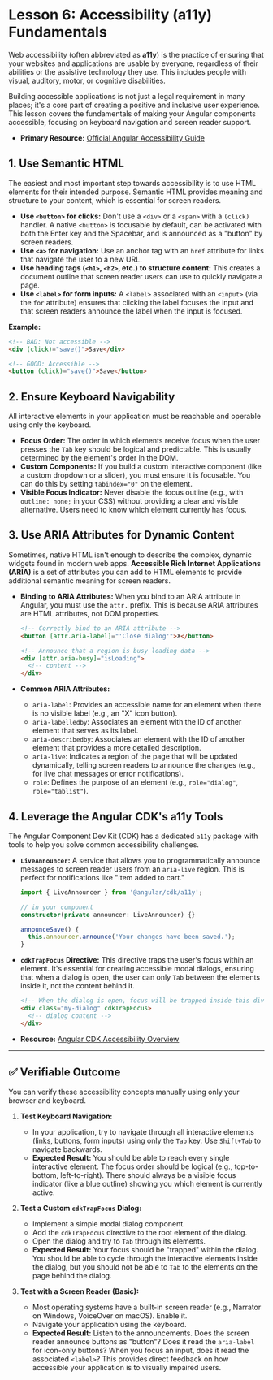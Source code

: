 # Lesson 6: Accessibility (a11y) Fundamentals

Web accessibility (often abbreviated as **a11y**) is the practice of ensuring that your websites and applications are usable by everyone, regardless of their abilities or the assistive technology they use. This includes people with visual, auditory, motor, or cognitive disabilities.

Building accessible applications is not just a legal requirement in many places; it's a core part of creating a positive and inclusive user experience. This lesson covers the fundamentals of making your Angular components accessible, focusing on keyboard navigation and screen reader support.

- **Primary Resource:** [Official Angular Accessibility Guide](https://angular.io/guide/accessibility)

## 1. Use Semantic HTML

The easiest and most important step towards accessibility is to use HTML elements for their intended purpose. Semantic HTML provides meaning and structure to your content, which is essential for screen readers.

-   **Use `<button>` for clicks:** Don't use a `<div>` or a `<span>` with a `(click)` handler. A native `<button>` is focusable by default, can be activated with both the Enter key and the Spacebar, and is announced as a "button" by screen readers.
-   **Use `<a>` for navigation:** Use an anchor tag with an `href` attribute for links that navigate the user to a new URL.
-   **Use heading tags (`<h1>`, `<h2>`, etc.) to structure content:** This creates a document outline that screen reader users can use to quickly navigate a page.
-   **Use `<label>` for form inputs:** A `<label>` associated with an `<input>` (via the `for` attribute) ensures that clicking the label focuses the input and that screen readers announce the label when the input is focused.

**Example:**
```html
<!-- BAD: Not accessible -->
<div (click)="save()">Save</div>

<!-- GOOD: Accessible -->
<button (click)="save()">Save</button>
```

## 2. Ensure Keyboard Navigability

All interactive elements in your application must be reachable and operable using only the keyboard.

-   **Focus Order:** The order in which elements receive focus when the user presses the `Tab` key should be logical and predictable. This is usually determined by the element's order in the DOM.
-   **Custom Components:** If you build a custom interactive component (like a custom dropdown or a slider), you must ensure it is focusable. You can do this by setting `tabindex="0"` on the element.
-   **Visible Focus Indicator:** Never disable the focus outline (e.g., with `outline: none;` in your CSS) without providing a clear and visible alternative. Users need to know which element currently has focus.

## 3. Use ARIA Attributes for Dynamic Content

Sometimes, native HTML isn't enough to describe the complex, dynamic widgets found in modern web apps. **Accessible Rich Internet Applications (ARIA)** is a set of attributes you can add to HTML elements to provide additional semantic meaning for screen readers.

-   **Binding to ARIA Attributes:** When you bind to an ARIA attribute in Angular, you must use the `attr.` prefix. This is because ARIA attributes are HTML attributes, not DOM properties.

    ```html
    <!-- Correctly bind to an ARIA attribute -->
    <button [attr.aria-label]="'Close dialog'">X</button>

    <!-- Announce that a region is busy loading data -->
    <div [attr.aria-busy]="isLoading">
      <!-- content -->
    </div>
    ```

-   **Common ARIA Attributes:**
    -   `aria-label`: Provides an accessible name for an element when there is no visible label (e.g., an "X" icon button).
    -   `aria-labelledby`: Associates an element with the ID of another element that serves as its label.
    -   `aria-describedby`: Associates an element with the ID of another element that provides a more detailed description.
    -   `aria-live`: Indicates a region of the page that will be updated dynamically, telling screen readers to announce the changes (e.g., for live chat messages or error notifications).
    -   `role`: Defines the purpose of an element (e.g., `role="dialog"`, `role="tablist"`).

## 4. Leverage the Angular CDK's a11y Tools

The Angular Component Dev Kit (CDK) has a dedicated `a11y` package with tools to help you solve common accessibility challenges.

-   **`LiveAnnouncer`:** A service that allows you to programmatically announce messages to screen reader users from an `aria-live` region. This is perfect for notifications like "Item added to cart."

    ```typescript
    import { LiveAnnouncer } from '@angular/cdk/a11y';

    // in your component
    constructor(private announcer: LiveAnnouncer) {}

    announceSave() {
      this.announcer.announce('Your changes have been saved.');
    }
    ```

-   **`cdkTrapFocus` Directive:** This directive traps the user's focus within an element. It's essential for creating accessible modal dialogs, ensuring that when a dialog is open, the user can only `Tab` between the elements inside it, not the content behind it.

    ```html
    <!-- When the dialog is open, focus will be trapped inside this div -->
    <div class="my-dialog" cdkTrapFocus>
      <!-- dialog content -->
    </div>
    ```

- **Resource:** [Angular CDK Accessibility Overview](https://material.angular.io/cdk/a11y/overview)

---

## ✅ Verifiable Outcome

You can verify these accessibility concepts manually using only your browser and keyboard.

1.  **Test Keyboard Navigation:**
    -   In your application, try to navigate through all interactive elements (links, buttons, form inputs) using only the `Tab` key. Use `Shift+Tab` to navigate backwards.
    -   **Expected Result:** You should be able to reach every single interactive element. The focus order should be logical (e.g., top-to-bottom, left-to-right). There should always be a visible focus indicator (like a blue outline) showing you which element is currently active.

2.  **Test a Custom `cdkTrapFocus` Dialog:**
    -   Implement a simple modal dialog component.
    -   Add the `cdkTrapFocus` directive to the root element of the dialog.
    -   Open the dialog and try to `Tab` through its elements.
    -   **Expected Result:** Your focus should be "trapped" within the dialog. You should be able to cycle through the interactive elements inside the dialog, but you should not be able to `Tab` to the elements on the page behind the dialog.

3.  **Test with a Screen Reader (Basic):**
    -   Most operating systems have a built-in screen reader (e.g., Narrator on Windows, VoiceOver on macOS). Enable it.
    -   Navigate your application using the keyboard.
    -   **Expected Result:** Listen to the announcements. Does the screen reader announce buttons as "button"? Does it read the `aria-label` for icon-only buttons? When you focus an input, does it read the associated `<label>`? This provides direct feedback on how accessible your application is to visually impaired users.